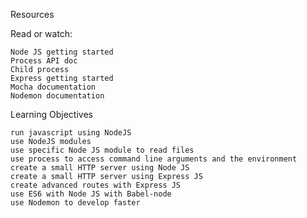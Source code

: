 Resources

Read or watch:

    Node JS getting started
    Process API doc
    Child process
    Express getting started
    Mocha documentation
    Nodemon documentation

Learning Objectives

    run javascript using NodeJS
    use NodeJS modules
    use specific Node JS module to read files
    use process to access command line arguments and the environment
    create a small HTTP server using Node JS
    create a small HTTP server using Express JS
    create advanced routes with Express JS
    use ES6 with Node JS with Babel-node
    use Nodemon to develop faster
